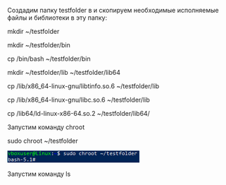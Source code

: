 Создадим папку testfolder в и скопируем необходимые исполняемые файлы и библиотеки в эту папку:

mkdir ~/testfolder

mkdir ~/testfolder/bin

cp /bin/bash ~/testfolder/bin

mkdir ~/testfolder/lib ~/testfolder/lib64

cp /lib/x86_64-linux-gnu/libtinfo.so.6 ~/testfolder/lib

cp /lib/x86_64-linux-gnu/libc.so.6 ~/testfolder/lib

cp /lib64/ld-linux-x86-64.so.2 ~/testfolder/lib64/

Запустим команду chroot

sudo chroot ~/testfolder

![pic1](Cont/Pic1.PNG)

Запустим команду ls
